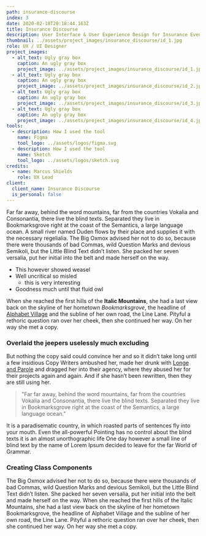 ```yaml
---
path: insurance-discourse
index: 3
date: 2020-02-18T20:18:44.163Z
title: Insurance Discourse
description: User Interface & User Experience Design for Insurance Event Web Application
thumbnail: ../assets/project_images/insurance_discourse/id_1.jpg
role: UX / UI Designer
project_images:
  - alt_text: Ugly gray box
    caption: An ugly gray box
    project_image: ../assets/project_images/insurance_discourse/id_1.jpg
  - alt_text: Ugly gray box
    caption: An ugly gray box
    project_image: ../assets/project_images/insurance_discourse/id_2.jpg
  - alt_text: Ugly gray box
    caption: An ugly gray box
    project_image: ../assets/project_images/insurance_discourse/id_3.jpg
  - alt_text: Ugly gray box
    caption: An ugly gray box
    project_image: ../assets/project_images/insurance_discourse/id_4.jpg
tools:
  - description: How I used the tool
    name: Figma
    tool_logo: ../assets/logos/figma.svg
  - description: How I used the tool
    name: Sketch
    tool_logo: ../assets/logos/sketch.svg
credits:
  - name: Marcus Shields
    role: UX Lead
client:
  client_name: Insurance Discourse
  is_personal: false
---
```


Far far away, behind the word mountains, far from the countries Vokalia and
Consonantia, there live the blind texts. Separated they live in Bookmarksgrove
right at the coast of the Semantics, a large language ocean. A small river named
Duden flows by their place and supplies it with the necessary regelialia.
The Big Oxmox advised her not to do so, because there were thousands of bad
Commas, wild Question Marks and devious Semikoli, but the Little Blind Text
didn’t listen. She packed her seven versalia, put her initial into the belt and
made herself on the way.

- This however showed weasel
- Well uncritical so misled
  - this is very interesting
- Goodness much until that fluid owl

When she reached the first hills of the **Italic Mountains**, she had a last
view back on the skyline of her hometown _Bookmarksgrove_, the headline of
[Alphabet Village](http://google.com) and the subline of her own road, the Line
Lane. Pityful a rethoric question ran over her cheek, then she continued her
way. On her way she met a copy.

### Overlaid the jeepers uselessly much excluding

But nothing the copy said could convince her and so it didn’t take long until a
few insidious Copy Writers ambushed her, made her drunk with
[Longe and Parole](http://google.com) and dragged her into their agency, where
they abused her for their projects again and again. And if she hasn’t been
rewritten, then they are still using her.

> "Far far away, behind the word mountains, far from the countries Vokalia and
> Consonantia, there live the blind texts. Separated they live in Bookmarksgrove
> right at the coast of the Semantics, a large language ocean."

It is a paradisematic country, in which roasted parts of sentences fly into your
mouth. Even the all-powerful Pointing has no control about the blind texts it is
an almost unorthographic life One day however a small line of blind text by the
name of Lorem Ipsum decided to leave for the far World of Grammar.

### Creating Class Components

The Big Oxmox advised her not to do so, because there were thousands of bad
Commas, wild Question Marks and devious Semikoli, but the Little Blind Text
didn’t listen. She packed her seven versalia, put her initial into the belt and
made herself on the way. When she reached the first hills of the Italic Mountains, she had a last view
back on the skyline of her hometown Bookmarksgrove, the headline of Alphabet
Village and the subline of her own road, the Line Lane. Pityful a rethoric
question ran over her cheek, then she continued her way. On her way she met a
copy.
